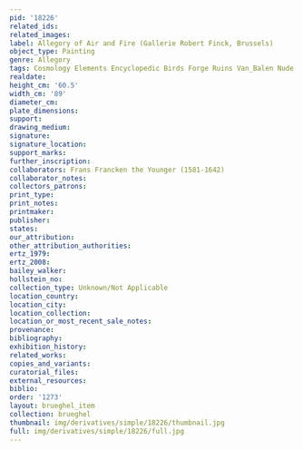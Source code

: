 ```yaml
---
pid: '18226'
related_ids: 
related_images: 
label: Allegory of Air and Fire (Gallerie Robert Finck, Brussels)
object_type: Painting
genre: Allegory
tags: Cosmology Elements Encyclopedic Birds Forge Ruins Van_Balen Nude Landscape Armor
realdate: 
height_cm: '60.5'
width_cm: '89'
diameter_cm: 
plate_dimensions: 
support: 
drawing_medium: 
signature: 
signature_location: 
support_marks: 
further_inscription: 
collaborators: Frans Francken the Younger (1581-1642)
collaborator_notes: 
collectors_patrons: 
print_type: 
print_notes: 
printmaker: 
publisher: 
states: 
our_attribution: 
other_attribution_authorities: 
ertz_1979: 
ertz_2008: 
bailey_walker: 
hollstein_no: 
collection_type: Unknown/Not Applicable
location_country: 
location_city: 
location_collection: 
location_or_most_recent_sale_notes: 
provenance: 
bibliography: 
exhibition_history: 
related_works: 
copies_and_variants: 
curatorial_files: 
external_resources: 
biblio: 
order: '1273'
layout: brueghel_item
collection: brueghel
thumbnail: img/derivatives/simple/18226/thumbnail.jpg
full: img/derivatives/simple/18226/full.jpg
---
```

